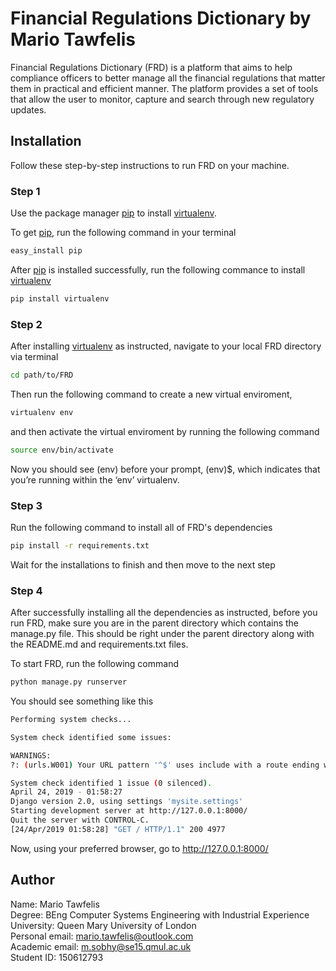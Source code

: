 # Financial Regulations Dictionary by Mario Tawfelis

Financial Regulations Dictionary (FRD) is a platform that aims to help compliance officers to better manage all the financial regulations that matter them in practical and efficient manner. The platform provides a set of tools that allow the user to monitor, capture and search through new regulatory updates.

## Installation

Follow these step-by-step instructions to run FRD on your machine.

### Step 1
Use the package manager [pip](https://pip.pypa.io/en/stable/) to install [virtualenv](https://virtualenv.pypa.io/en/latest/).

To get [pip](https://pip.pypa.io/en/stable/), run the following command in your terminal
```bash
easy_install pip
```

After [pip](https://pip.pypa.io/en/stable/) is installed successfully, run the following commance to install [virtualenv](https://virtualenv.pypa.io/en/latest/)
```bash
pip install virtualenv
```

### Step 2
After installing [virtualenv](https://virtualenv.pypa.io/en/latest/) as instructed, navigate to your local FRD directory via terminal
```bash
cd path/to/FRD
```

Then run the following command to create a new virtual enviroment,
```bash
virtualenv env
```
and then activate the virtual enviroment by running the following command
```bash
source env/bin/activate
```

Now you should see (env) before your prompt, (env)$, which indicates that you’re running within the ‘env’ virtualenv.

### Step 3
Run the following command to install all of FRD's dependencies
```bash
pip install -r requirements.txt
```

Wait for the installations to finish and then move to the next step


### Step 4
After successfully installing all the dependencies as instructed, before you run FRD, make sure you are in the parent directory which contains the manage.py file. This should be right under the parent directory along with the README.md and requirements.txt files.

To start FRD, run the following command
```bash
python manage.py runserver
```

You should see something like this

```bash
Performing system checks...

System check identified some issues:

WARNINGS:
?: (urls.W001) Your URL pattern '^$' uses include with a route ending with a '$'. Remove the dollar from the route to avoid problems including URLs.

System check identified 1 issue (0 silenced).
April 24, 2019 - 01:58:27
Django version 2.0, using settings 'mysite.settings'
Starting development server at http://127.0.0.1:8000/
Quit the server with CONTROL-C.
[24/Apr/2019 01:58:28] "GET / HTTP/1.1" 200 4977
```

Now, using your preferred browser, go to http://127.0.0.1:8000/


## Author
Name: Mario Tawfelis<br />
Degree: BEng Computer Systems Engineering with Industrial Experience<br />
University: Queen Mary University of London<br />
Personal email: mario.tawfelis@outlook.com<br />
Academic email: m.sobhy@se15.qmul.ac.uk<br />
Student ID: 150612793





